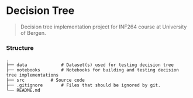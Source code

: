 Decision Tree
============================

> Decision tree implementation project for INF264 course at University of Bergen.

### Structure

    .
    ├── data			 # Dataset(s) used for testing decision tree
    ├── notebooks		 # Notebooks for building and testing decision tree implementations
    ├── src			 # Source code
    ├── .gitignore		 # Files that should be ignored by git.	
    └── README.md
